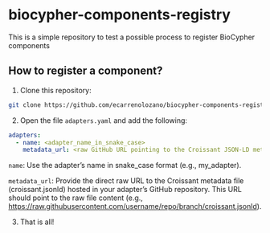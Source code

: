 # biocypher-components-registry
This is a simple repository to test a possible process to register BioCypher components

## How to register a component?

1. Clone this repository:
```bash
git clone https://github.com/ecarrenolozano/biocypher-components-registry.git
```
2. Open the file `adapters.yaml` and add the following:
```yaml
adapters:
  - name: <adapter_name_in_snake_case>
    metadata_url: <raw GitHub URL pointing to the Croissant JSON-LD metadata file in your adapter's repository>
```
`name`: Use the adapter’s name in snake_case format (e.g., my_adapter).

`metadata_url`: Provide the direct raw URL to the Croissant metadata file (croissant.jsonld) hosted in your adapter’s GitHub repository. This URL should point to the raw file content (e.g., https://raw.githubusercontent.com/username/repo/branch/croissant.jsonld).

3. That is all!